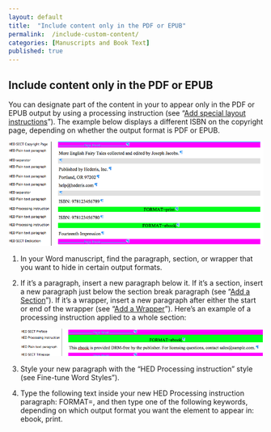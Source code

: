 ```yaml
---
layout: default
title:  "Include content only in the PDF or EPUB"
permalink:  /include-custom-content/
categories: [Manuscripts and Book Text]
published: true
---
```


<section data-type="chapter" class="hsecchapter" data-hederis-type="hsecchapter" id="include-custom-content" data-pi-attrs="id: include-custom-content" role="doc-chapter" title="Include content only in the PDF or EPUB"><h1 data-hederis-type="hblkchaptitle" class="hblkchaptitle" id="pLNZdiyw3">Include content only in the PDF or EPUB</h1>
    <p class="hblkp" data-hederis-type="hblkp" id="pwVNiFnaM">You can designate part of the content in your to appear only in the PDF or EPUB output by using a processing instruction (see &#8220;<a href="{% post_url 2019-05-22-24-Addspeciallayoutinstructions %}"><span class="Hyperlink">Add special layout instructions</span></a>&#8221;). The example below displays a different ISBN on the copyright page, depending on whether the output format is PDF or EPUB.</p>
    <img data-hederis-type="hblkimg" class="hblkimg" id="pkhlxkuWt" src="/images/customcontent1.png"/>
    <ol class="hwprnum-list" data-hederis-type="hwprnum-list" id="pet4gXfVo"><li class="hblkoli" data-hederis-type="hblkoli" id="lirU5Ljndk"><p class="hblkoli" data-hederis-type="hblkoli" id="p2fz7Pw2i">In your Word manuscript, find the paragraph, section, or wrapper that you want to hide in certain output formats.</p></li>
    <li class="hblkoli" data-hederis-type="hblkoli" id="liFgLLuc1r"><p class="hblkoli" data-hederis-type="hblkoli" id="pRIS98SCw">If it&#8217;s a paragraph, insert a new paragraph below it. If it&#8217;s a section, insert a new paragraph just below the section break paragraph (see &#8220;<a href="{% post_url 2019-05-22-16-AddaSection %}"><span class="Hyperlink">Add a Section</span></a>&#8221;). If it&#8217;s a wrapper, insert a new paragraph after either the start or end of the wrapper (see &#8220;<a href="{% post_url 2019-05-22-15-AddaWrapper %}"><span class="Hyperlink">Add a Wrapper</span></a>&#8221;). Here&#8217;s an example of a processing instruction applied to a whole section:</p><img data-hederis-type="hblkimg" class="hblkimg" id="psFw9wlYG" src="/images/customcontent2.png"/>
    </li>
    <li class="hblkoli" data-hederis-type="hblkoli" id="likfH1I2Xl"><p class="hblkoli" data-hederis-type="hblkoli" id="pQ3JBe82j">Style your new paragraph with the &#8220;HED Processing instruction&#8221; style (see Fine-tune Word Styles&#8221;).</p></li>
    <li class="hblkoli" data-hederis-type="hblkoli" id="liCfRncZLL"><p class="hblkoli" data-hederis-type="hblkoli" id="p93S009dA">Type the following text inside your new HED Processing instruction paragraph: FORMAT=, and then type one of the following keywords, depending on which output format you want the element to appear in: ebook, print.</p></li>
    </ol>
    </section>
    